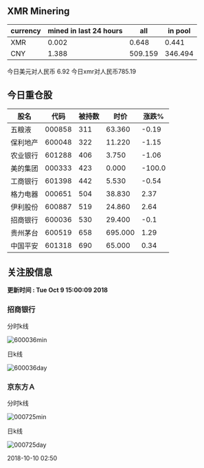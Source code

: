 ## XMR Minering

|currency|mined in last 24 hours|all|in pool|
|---|---|---|---|
|XMR|0.002|0.648|0.441|
|CNY|1.388|509.159|346.494|

今日美元对人民币 6.92	今日xmr对人民币785.19


## 今日重仓股 

|股名|代码|被持数|时价|涨跌%|
|---|---|---|---|---|
|五粮液|000858|311|63.360|-0.19|
|保利地产|600048|322|11.220|-1.15|
|农业银行|601288|406|3.750|-1.06|
|美的集团|000333|423|0.000|-100.0|
|工商银行|601398|442|5.530|-0.54|
|格力电器|000651|504|38.830|2.37|
|伊利股份|600887|519|24.860|2.64|
|招商银行|600036|530|29.400|-0.1|
|贵州茅台|600519|658|695.000|1.29|
|中国平安|601318|690|65.000|0.34|

## 关注股信息
**更新时间 : Tue Oct  9 15:00:09 2018**
### 招商银行 
分时k线

![600036min](http://image.sinajs.cn/newchart/min/n/sh600036.gif)

日k线

![600036day](http://image.sinajs.cn/newchart/daily/n/sh600036.gif)

### 京东方Ａ 
分时k线

![000725min](http://image.sinajs.cn/newchart/min/n/sz000725.gif)

日k线

![000725day](http://image.sinajs.cn/newchart/daily/n/sz000725.gif)

2018-10-10 02:50